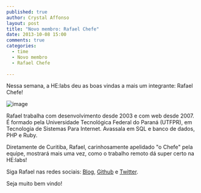```yaml
---
published: true
author: Crystal Affonso
layout: post
title: "Novo membro: Rafael Chefe"
date: 2013-10-08 15:00
comments: true
categories:
  - time
  - Novo membro
  - Rafael Chefe
  
---
```

Nessa semana, a HE:labs deu as boas vindas a mais um integrante: Rafael Chefe!

<!--more-->

![image](/blog/images/posts/2013-10-08/chefe-atual.jpg)

Rafael trabalha com desenvolvimento desde 2003 e com web desde 2007. É formado pela Universidade Tecnológica Federal do Paraná (UTFPR), em Tecnologia de Sistemas Para Internet. Avassala em SQL e banco de dados, PHP e Ruby.

Diretamente de Curitiba, Rafael, carinhosamente apelidado "o Chefe" pela equipe, mostrará mais uma vez, como o trabalho remoto dá super certo na HE:labs!

Siga Rafael nas redes sociais: [Blog](http://oralbyruins.blogspot.com/), [Github](https://github.com/RafaelChefe) e [Twitter](https://twitter.com/RafaelChefe).

Seja muito bem vindo!
